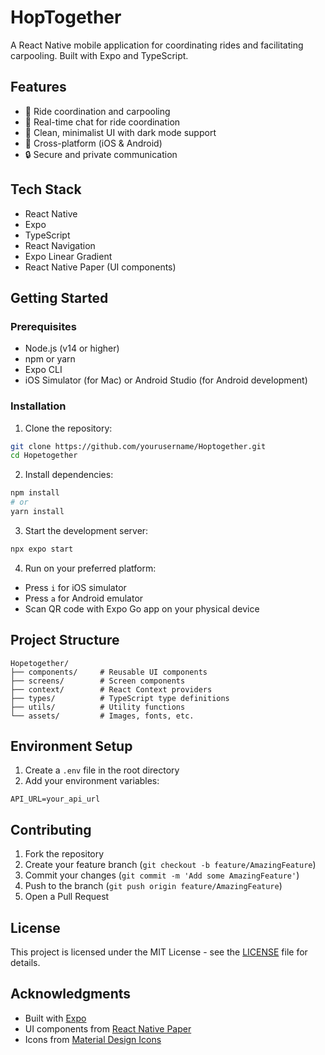 # HopTogether

A React Native mobile application for coordinating rides and facilitating carpooling. Built with Expo and TypeScript.

## Features

- 🚗 Ride coordination and carpooling
- 💬 Real-time chat for ride coordination
- 🎨 Clean, minimalist UI with dark mode support
- 📱 Cross-platform (iOS & Android)
- 🔒 Secure and private communication

## Tech Stack

- React Native
- Expo
- TypeScript
- React Navigation
- Expo Linear Gradient
- React Native Paper (UI components)

## Getting Started

### Prerequisites

- Node.js (v14 or higher)
- npm or yarn
- Expo CLI
- iOS Simulator (for Mac) or Android Studio (for Android development)

### Installation

1. Clone the repository:
```bash
git clone https://github.com/yourusername/Hoptogether.git
cd Hopetogether
```

2. Install dependencies:
```bash
npm install
# or
yarn install
```

3. Start the development server:
```bash
npx expo start
```

4. Run on your preferred platform:
- Press `i` for iOS simulator
- Press `a` for Android emulator
- Scan QR code with Expo Go app on your physical device

## Project Structure

```
Hopetogether/
├── components/     # Reusable UI components
├── screens/        # Screen components
├── context/        # React Context providers
├── types/          # TypeScript type definitions
├── utils/          # Utility functions
└── assets/         # Images, fonts, etc.
```

## Environment Setup

1. Create a `.env` file in the root directory
2. Add your environment variables:
```
API_URL=your_api_url
```

## Contributing

1. Fork the repository
2. Create your feature branch (`git checkout -b feature/AmazingFeature`)
3. Commit your changes (`git commit -m 'Add some AmazingFeature'`)
4. Push to the branch (`git push origin feature/AmazingFeature`)
5. Open a Pull Request

## License

This project is licensed under the MIT License - see the [LICENSE](LICENSE) file for details.

## Acknowledgments

- Built with [Expo](https://expo.dev/)
- UI components from [React Native Paper](https://callstack.github.io/react-native-paper/)
- Icons from [Material Design Icons](https://materialdesignicons.com/) 
